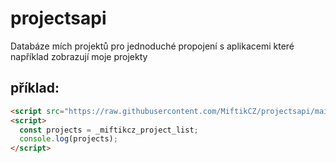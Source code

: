# projectsapi
Databáze mích projektů pro jednoduché propojení s aplikacemi které například zobrazují moje projekty

## příklad:
```html
<script src="https://raw.githubusercontent.com/MiftikCZ/projectsapi/main/main.js"></script>
<script>
  const projects = _miftikcz_project_list;
  console.log(projects);
</script>
```
